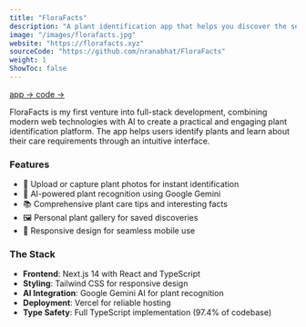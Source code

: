```yaml
---
title: "FloraFacts"
description: "A plant identification app that helps you discover the secrets of your leafy friends, combining AI-powered recognition with detailed care information."
image: "/images/florafacts.jpg"
website: "https://florafacts.xyz"
sourceCode: "https://github.com/nranabhat/FloraFacts"
weight: 1
ShowToc: false
---
```


<div class="project-links">
  <a href="https://florafacts.xyz" class="project-link" target="_blank" rel="noopener noreferrer">
    <span>app</span>
    <span class="icon">→</span>
  </a>
  <a href="https://github.com/nranabhat/FloraFacts" class="project-link" target="_blank" rel="noopener noreferrer">
    <span>code</span>
    <span class="icon">→</span>
  </a>
</div>

FloraFacts is my first venture into full-stack development, combining modern web technologies with AI to create a practical and engaging plant identification platform. The app helps users identify plants and learn about their care requirements through an intuitive interface.

### Features
- 📸 Upload or capture plant photos for instant identification
- 🤖 AI-powered plant recognition using Google Gemini
- 📚 Comprehensive plant care tips and interesting facts
- 🖼️ Personal plant gallery for saved discoveries
- 📱 Responsive design for seamless mobile use

### The Stack
- **Frontend**: Next.js 14 with React and TypeScript
- **Styling**: Tailwind CSS for responsive design
- **AI Integration**: Google Gemini AI for plant recognition
- **Deployment**: Vercel for reliable hosting
- **Type Safety**: Full TypeScript implementation (97.4% of codebase)
